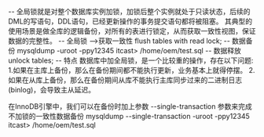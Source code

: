 -- 全局锁就是对整个数据库实例加锁，加锁后整个实例就处于只读状态，后续的DML的写语句，DDL语句，已经更新操作的事务提交语句都将被阻塞。
其典型的使用场景是做全库的逻辑备份，对所有的表进行锁定，从而获取一致性视图，保证数据的完整性。
-- 全局锁 -->获取一致性
flush tables with read lock;
-- 数据备份
mysqldump -uroot -ppy12345 itcast> /home/oem/test.sql
-- 数据释放
unlock tables;
-- 特点
数据库中加全局锁，是一个比较重的操作，存在以下问题:
1.如果在主库上备份，那么在备份期间都不能执行更新，业务基本上就得停摆。
2.如果在从库上备份，那么在备份期间从库不能执行主库同步过来的二进制日志(binlog)，会导致主从延迟。

在InnoDB引擎中，我们可以在备份时加上参数 --single-transaction 参数来完成不加锁的一致性数据备份
mysqldump --single-transaction -uroot -ppy12345 itcast> /home/oem/test.sql
